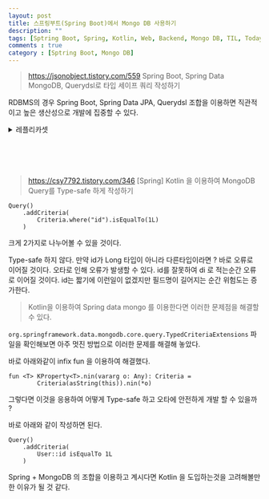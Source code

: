 ```yaml
---
layout: post
title: 스프링부트(Spring Boot)에서 Mongo DB 사용하기
description: ""
tags: [Sptring Boot, Spring, Kotlin, Web, Backend, Mongo DB, TIL, Today I Leaned]
comments : true
category : [Sptring Boot, Mongo DB]
---
```


> <https://jsonobject.tistory.com/559> Spring Boot, Spring Data MongoDB, Querydsl로 타입 세이프 쿼리 작성하기

RDBMS의 경우 Spring Boot, Spring Data JPA, Querydsl 조합을 이용하면 직관적이고 높은 생산성으로 개발에 집중할 수 있다.


<details>
<summary>레플리카셋</summary>
<div markdown="1">

Pod은 우리의 서비스 또는 서버의 동작을 보장해주지 않습니다.
실행된 노드의 리소스가 부족하거나, 동작에 실패하거나 등등의 여러가지 이유로 인해 Pod는 죽을 수 있습니다.
그리고, 누군가 이를 수정하거나 고쳐주기 전까진 '멍청하게도' 죽은 그 상태로 남아있죠.
이를 해결하기 위해 등장한 것이 바로! 레플리카셋입니다!

레플리카셋을 간단히 설명하자면,
"지정한 pod 갯수만큼 항상 실행될 수 있도록 관리해주는 Controller"
정도로 말할 수 있겠네요.

다시 말하면, 특정 Pod을 5개로 항상 유지하도록 하는 레플리카셋을 만든다면
Pod의 갯수를 모니터링 하다가, 임의의 이유로 인해 Pod가 삭제될 경우
자동으로 새로운 Pod 1개를 생성하여 5개를 유지해줍니다.

이를 통해,
명시된 Pod의 실행을 항상 안정적으로 유지하고,
Pod의 가용성을 보증하는 역할입니다.

> <https://artist-developer.tistory.com/34> [Kubernetes] 쿠버네티스 ReplicaSet
</div>
</details>


<br/>
<br/>
<br/>
<br/>


> <https://csy7792.tistory.com/346> [Spring] Kotlin 을 이용하여 MongoDB Query를 Type-safe 하게 작성하기

```
Query()
    .addCriteria(
        Criteria.where("id").isEqualTo(1L)
    )
```


크게 2가지로 나누어볼 수 있을 것이다.

Type-safe 하지 않다.
만약 id가 Long 타입이 아니라 다른타입이라면 ? 바로 오류로 이어질 것이다.
오타로 인해 오류가 발생할 수 있다.
id를 잘못하여 di 로 적는순간 오류로 이어질 것이다.
id는 짧기에 이런일이 없겠지만 필드명이 길어지는 순간 위험도는 증가한다.

> Kotlin을 이용하여 Spring data mongo 를 이용한다면 이러한 문제점을 해결할 수 있다.

`org.springframework.data.mongodb.core.query.TypedCriteriaExtensions` 파일을 확인해보면 아주 멋진 방법으로 이러한 문제를 해결해 놓았다.

바로 아래와같이 infix fun 을 이용하여 해결했다.

```
fun <T> KProperty<T>.nin(vararg o: Any): Criteria =
        Criteria(asString(this)).nin(*o)
```

그렇다면 이것을 응용하여 어떻게 Type-safe 하고 오타에 안전하게 개발 할 수 있을까 ?

바로 아래와 같이 작성하면 된다.

```
Query()
    .addCriteria(
        User::id isEqualTo 1L
    )
```

Spring + MongoDB 의 조합을 이용하고 계시다면 Kotlin 을 도입하는것을 고려해볼만한 이유가 될 것 같다.